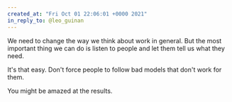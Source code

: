 ```yaml
---
created_at: "Fri Oct 01 22:06:01 +0000 2021"
in_reply_to: @leo_guinan
---
```


We need to change the way we think about work in general. But the most important thing we can do is listen to people and let them tell us what they need.

It's that easy. Don't force people to follow bad models that don't work for them.

You might be amazed at the results.